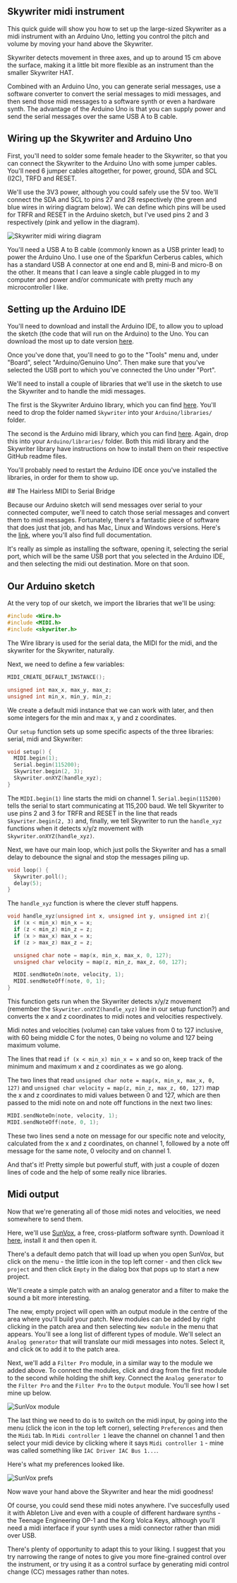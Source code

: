 ## Skywriter midi instrument

This quick guide will show you how to set up the large-sized Skywriter as a
midi instrument with an Arduino Uno, letting you control the pitch and volume
by moving your hand above the Skywriter.

Skywriter detects movement in three axes, and up to around 15 cm above the
surface, making it a little bit more flexible as an instrument than the
smaller Skywriter HAT.

Combined with an Arduino Uno, you can generate serial messages,
use a software converter to convert the serial messages to midi messages, and
then send those midi messages to a software synth or even a hardware synth. The
advantage of the Arduino Uno is that you can supply power and send the serial
messages over the same USB A to B cable.

## Wiring up the Skywriter and Arduino Uno

First, you'll need to solder some female header to the Skywriter, so that you
can connect the Skywriter to the Arduino Uno with some jumper cables. You'll
need 6 jumper cables altogether, for power, ground, SDA and SCL (I2C), TRFD
and RESET.

We'll use the 3V3 power, although you could safely use the 5V too. We'll
connect the SDA and SCL to pins 27 and 28 respectively (the green and blue
wires in wiring diagram below). We can define which pins will be used for
TRFR and RESET in the Arduino sketch, but I've used pins 2 and 3 respectively
(pink and yellow in the diagram).

![Skywriter midi wiring diagram](images/skywriter_midi.jpg)

You'll need a USB A to B cable (commonly known as a USB printer lead) to power
the Arduino Uno. I use one of the Sparkfun Cerberus cables, which has a standard
USB A connector at one end and B, mini-B and micro-B on the other. It means that
I can leave a single cable plugged in to my computer and power and/or
communicate with pretty much any microcontroller I like.

## Setting up the Arduino IDE

You'll need to download and install the Arduino IDE, to allow you to upload the
sketch (the code that will run on the Arduino) to the Uno. You can download the
most up to date version [here](https://www.arduino.cc/en/Main/Software).

Once you've done that, you'll need to go to the "Tools" menu and, under
"Board", select "Arduino/Genuino Uno". Then make sure that you've selected the
USB port to which you've connected the Uno under "Port".

We'll need to install a couple of libraries that we'll use in the sketch to
use the Skywriter and to handle the midi messages.

The first is the Skywriter Arduino library, which you can find
[here](https://github.com/pimoroni/skywriter-hat/tree/master/arduino). You'll
need to drop the folder named `Skywriter` into your `Arduino/libraries/` folder.

The second is the Arduino midi library, which you can find
[here](https://github.com/FortySevenEffects/arduino_midi_library). Again, drop
this into your `Arduino/libraries/` folder. Both this midi library and the
Skywriter library have instructions on how to install them on their respective
GitHub readme files.

You'll probably need to restart the Arduino IDE once you've installed the
libraries, in order for them to show up.

## The Hairless MIDI to Serial Bridge

Because our Arduino sketch will send messages over serial to your connected
computer, we'll need to catch those serial messages and convert them to midi
messages. Fortunately, there's a fantastic piece of software that does just
that job, and has Mac, Linux and Windows versions. Here's the
[link](https://projectgus.github.io/hairless-midiserial/), where you'll also
find full documentation.

It's really as simple as installing the software, opening it, selecting the
serial port, which will be the same USB port that you selected in the Arduino
IDE, and then selecting the midi out destination. More on that soon.

## Our Arduino sketch

At the very top of our sketch, we import the libraries that we'll be using:

```c
#include <Wire.h>
#include <MIDI.h>
#include <skywriter.h>
```

The Wire library is used for the serial data, the MIDI for the midi, and the
skywriter for the Skywriter, naturally.

Next, we need to define a few variables:

```c
MIDI_CREATE_DEFAULT_INSTANCE();

unsigned int max_x, max_y, max_z;
unsigned int min_x, min_y, min_z;
```

We create a default midi instance that we can work with later, and then some
integers for the min and max x, y and z coordinates.

Our `setup` function sets up some specific aspects of the three libraries:
serial, midi and Skywriter:

```c
void setup() {
  MIDI.begin(1);
  Serial.begin(115200);
  Skywriter.begin(2, 3);
  Skywriter.onXYZ(handle_xyz);
}
```

The `MIDI.begin(1)` line starts the midi on channel 1. `Serial.begin(115200)`
tells the serial to start communicating at 115,200 baud. We tell Skywriter to
use pins 2 and 3 for TRFR and RESET in the line that reads
`Skywriter.begin(2, 3)` and, finally, we tell Skywriter to run the `handle_xyz`
functions when it detects x/y/z movement with `Skywriter.onXYZ(handle_xyz)`.

Next, we have our main loop, which just polls the Skywriter and has a small
delay to debounce the signal and stop the messages piling up.

```c
void loop() {
  Skywriter.poll();
  delay(5);
}
```

The `handle_xyz` function is where the clever stuff happens.

```c
void handle_xyz(unsigned int x, unsigned int y, unsigned int z){  
  if (x < min_x) min_x = x;
  if (z < min_z) min_z = z;
  if (x > max_x) max_x = x;
  if (z > max_z) max_z = z;

  unsigned char note = map(x, min_x, max_x, 0, 127);
  unsigned char velocity = map(z, min_z, max_z, 60, 127);

  MIDI.sendNoteOn(note, velocity, 1);
  MIDI.sendNoteOff(note, 0, 1);
}
```

This function gets run when the Skywriter detects x/y/z movement (remember the
`Skywriter.onXYZ(handle_xyz)` line in our setup function?) and converts the
x and z coordinates to midi notes and velocities respectively.

Midi notes and velocities (volume) can take values from 0 to 127 inclusive, with
60 being middle C for the notes, 0 being no volume and 127 being maximum volume.

The lines that read `if (x < min_x) min_x = x` and so on, keep track of the
minimum and maximum x and z coordinates as we go along.

The two lines that read `unsigned char note = map(x, min_x, max_x, 0, 127)`
and `unsigned char velocity = map(z, min_z, max_z, 60, 127)` map the x and z
coordinates to midi values between 0 and 127, which are then passed to the
midi note on and note off functions in the next two lines:

```c
MIDI.sendNoteOn(note, velocity, 1);
MIDI.sendNoteOff(note, 0, 1);
```

These two lines send a note on message for our specific note and velocity,
calculated from the x and z coordinates, on channel 1, followed by a note off
message for the same note, 0 velocity and on channel 1.

And that's it! Pretty simple but powerful stuff, with just a couple of dozen
lines of code and the help of some really nice libraries.

## Midi output

Now that we're generating all of those midi notes and velocities, we need
somewhere to send them.

Here, we'll use [SunVox](http://www.warmplace.ru/soft/sunvox/), a free,
cross-platform software synth. Download it
[here](http://www.warmplace.ru/soft/sunvox/sunvox-1.9b.zip), install it and then
open it.

There's a default demo patch that will load up when you open SunVox, but click
on the menu - the little icon in the top left corner - and then click `New
project` and then click `Empty` in the dialog box that pops up to start a new
project.

We'll create a simple patch with an analog generator and a filter to make the
sound a bit more interesting.

The new, empty project will open with an output module in the centre of the
area where you'll build your patch. New modules can be added by right clicking
in the patch area and then selecting `New module` in the menu that appears.
You'll see a long list of different types of module. We'll select an `Analog
generator` that will translate our midi messages into notes. Select it, and click
`OK` to add it to the patch area.

Next, we'll add a `Filter Pro` module, in a similar way to the module we added
above. To connect the modules, click and drag from the first module to the
second while holding the shift key. Connect the `Analog generator` to the
`Filter Pro` and the `Filter Pro` to the `Output` module. You'll see how I set
mine up below.

![SunVox module](images/skywriter_sunvox_module.jpg)

The last thing we need to do is to switch on the midi input, by going into the
menu (click the icon in the top left corner), selecting `Preferences` and then
the `Midi` tab. In `Midi controller 1` leave the channel on channel 1 and
then select your midi device by clicking where it says `Midi controller 1` -
mine was called something like `IAC Driver IAC Bus 1...`.

Here's what my preferences looked like.

![SunVox prefs](images/skywriter_sunvox_prefs.jpg)

Now wave your hand above the Skywriter and hear the midi goodness!

Of course, you could send these midi notes anywhere. I've succesfully used it
with Ableton Live and even with a couple of different hardware synths - the
Teenage Engineering OP-1 and the Korg Volca Keys, although you'll need a midi
interface if your synth uses a midi connector rather than midi over USB.

There's plenty of opportunity to adapt this to your liking. I suggest that you
try narrowing the range of notes to give you more fine-grained control over the
instrument, or try using it as a control surface by generating midi control
change (CC) messages rather than notes.
